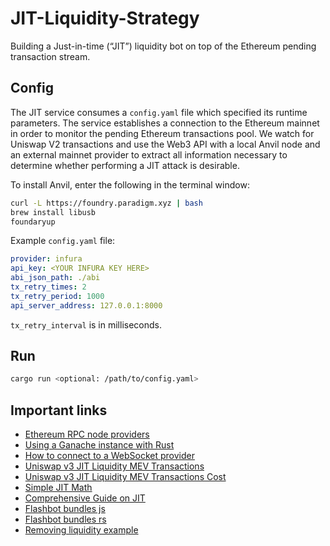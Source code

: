 # JIT-Liquidity-Strategy
Building a Just-in-time (“JIT”) liquidity bot on top of the Ethereum pending transaction stream.

## Config

The JIT service consumes a `config.yaml` file which specified its runtime parameters. The service establishes a connection to the Ethereum mainnet in order to monitor the pending Ethereum transactions pool. We watch for Uniswap V2 transactions and use the Web3 API with a local Anvil node and an external mainnet provider to extract all information necessary to determine whether performing a JIT attack is desirable.

To install Anvil, enter the following in the terminal window:
```bash
curl -L https://foundry.paradigm.xyz | bash
brew install libusb
foundaryup
```

Example `config.yaml` file:
```yaml
provider: infura
api_key: <YOUR INFURA KEY HERE>
abi_json_path: ./abi
tx_retry_times: 2
tx_retry_period: 1000
api_server_address: 127.0.0.1:8000
```
`tx_retry_interval` is in milliseconds.


## Run

```bash
cargo run <optional: /path/to/config.yaml>
```

## Important links
- [Ethereum RPC node providers](https://ethereumnodes.com/)
- [Using a Ganache instance with Rust](https://github.com/cl2089/rust-ethereum-tutorial/blob/9de183ee48f25b3fef9f506a4575726061df710c/src/simple_transactions.rs)
- [How to connect to a WebSocket provider](https://github.com/gakonst/ethers-rs/blob/7e7f9041b3f5a601a8fca8ccbce0287518f8cc33/book/providers/ws.md)
- [Uniswap v3 JIT Liquidity MEV Transactions](https://dune.com/embeds/233623/437572/9faacc71-4cf9-40c9-be35-985f78d0d00c)
- [Uniswap v3 JIT Liquidity MEV Transactions Cost](https://dune.com/embeds/233623/438791/46e30aae-9af5-4ff3-a0d7-f9754d356e5b)
- [Simple JIT Math](https://medium.com/virtuswap/dissecting-the-jit-liquidity-attack-b283504e0de7)
- [Comprehensive Guide on JIT](https://uniswap.org/blog/jit-liquidity)
- [Flashbot bundles js](https://docs.flashbots.net/flashbots-auction/searchers/advanced/understanding-bundles)
- [Flashbot bundles rs](https://crates.io/crates/ethers-flashbots)
- [Removing liquidity example](https://github.com/gakonst/ethers-rs/blob/10310ce3ad8562476196e9ec06f78c2a27417739/examples/transactions/examples/remove_liquidity.rs)
